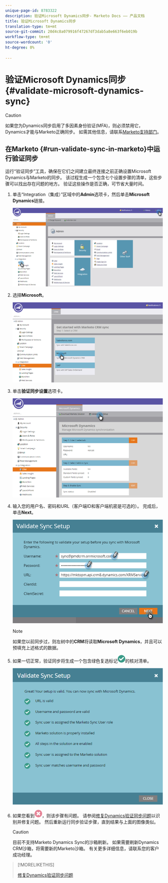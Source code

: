 ```yaml
---
unique-page-id: 8783322
description: 验证Microsoft Dynamics同步- Marketo Docs —— 产品文档
title: 验证Microsoft Dynamics同步
translation-type: tm+mt
source-git-commit: 20d4c8a079916f47267df3dab5a8e663f6eb019b
workflow-type: tm+mt
source-wordcount: '0'
ht-degree: 0%

---
```



# 验证Microsoft Dynamics同步{#validate-microsoft-dynamics-sync}

>[!CAUTION]
>
>如果您为Dynamics同步启用了多因素身份验证(MFA)，则必须禁用它，Dynamics才能与Marketo正确同步。 如需其他信息，请联系[Marketo支持部门](https://nation.marketo.com/t5/Support/ct-p/Support)。

## 在Marketo {#run-validate-sync-in-marketo}中运行验证同步

运行“验证同步”工具，确保在它们之间建立最终连接之前正确设置Microsoft Dynamics与Marketo的同步。 该过程生成一个包含七个设置步骤的清单，这些步骤可以找出存在问题的地方。 验证这些操作是否正确，可节省大量时间。

1. 单击“Integration（集成）”区域中的&#x200B;**Admin**&#x200B;选项卡，然后单击&#x200B;**Microsoft Dynamics**&#x200B;链接。

   ![](assets/image2015-9-28-16-3a7-3a51.png)

1. 选择&#x200B;**Microsoft**。

   ![](assets/image2015-9-28-16-3a10-3a47.png)

1. 单击&#x200B;**验证同步设置**&#x200B;选项卡。

   ![](assets/image2015-9-28-16-3a11-3a45.png)

1. 输入您的用户名、密码和URL（客户端ID和客户端机密是可选的）。 完成后，单击&#x200B;**Next**。

   ![](assets/four-1.png)

   >[!NOTE]
   >
   >如果您以前同步过，则左树中的&#x200B;**CRM**&#x200B;将读取&#x200B;**Microsoft Dynamics**，并且可以预填充上述格式的数据。

1. 如果一切正常，验证同步将生成一个包含绿色复选标记![—](assets/check.png)的核对清单。

   ![](assets/image2015-9-22-15-3a58-3a12.png)

1. 如果您看到![—](assets/delete.png)，则该步骤有问题。 请参阅[修复Dynamics验证同步问题](/help/marketo/product-docs/crm-sync/microsoft-dynamics-sync/sync-setup/validate-microsoft-dynamics-sync/fix-dynamics-validation-sync-issues.md)以识别并修复问题。 然后重新运行同步验证步骤，直到结果与上面的图像类似。

   >[!CAUTION]
   >
   >目前不支持Marketo Dynamics Sync的沙箱刷新。 如果需要刷新Dynamics CRM沙箱，将需要新的Marketo沙箱。 有关更多详细信息，请联系您的客户成功经理。

>[!MORELIKETHIS]
>
>[修复Dynamics验证同步问题](/help/marketo/product-docs/crm-sync/microsoft-dynamics-sync/sync-setup/validate-microsoft-dynamics-sync/fix-dynamics-validation-sync-issues.md)
